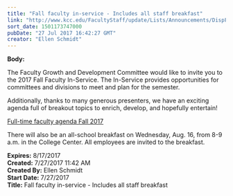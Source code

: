 ```yaml
---
title: "Fall faculty in-service - Includes all staff breakfast"
link: "http://www.kcc.edu/FacultyStaff/update/Lists/Announcements/DispForm.aspx?ID=2474"
sort_date: 1501173747000
pubDate: "27 Jul 2017 16:42:27 GMT"
creator: "Ellen Schmidt"
---
```


<div><b>Body:</b> <div class="ExternalClass6AB6767C3C9B406BB1A373D441AEDF37"><p>​The Faculty Growth and Development Committee would like to invite you to the 2017 Fall Faculty In-Service. The In-Service provides opportunities for committees and divisions to meet and plan for the semester.</p>
<p>Additionally, thanks to many generous presenters, we have an exciting agenda full of breakout topics to enrich, develop, and hopefully entertain!</p>
<p><a href="/FacultyStaff/departments/ktlc/Documents/Full%20Time%20Agenda%20FA17%20web.pdf">Full-time faculty agenda Fall 2017</a></p>
<p>There will also be an all-school breakfast on Wednesday, Aug. 16, from 8-9 a.m. in the College Center. All employees are invited to the breakfast.</p></div></div>
<div><b>Expires:</b> 8/17/2017</div>
<div><b>Created:</b> 7/27/2017 11:42 AM</div>
<div><b>Created By:</b> Ellen Schmidt</div>
<div><b>Start Date:</b> 7/27/2017</div>
<div><b>Title:</b> Fall faculty in-service - Includes all staff breakfast</div>
